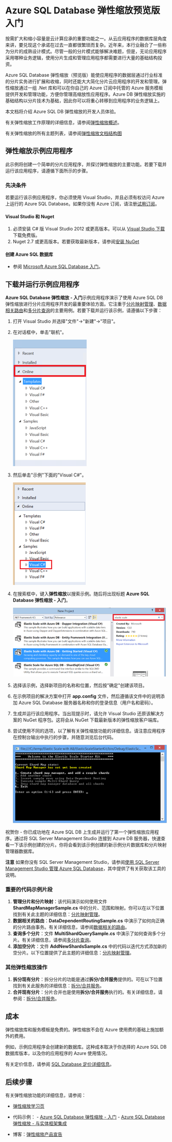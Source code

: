 <properties title="Get Started with  Azure SQL Database Elastic Scale" pageTitle="Azure SQL Database 弹性缩放入门" description="大致介绍 Azure SQL Database 的弹性缩放功能，包括易于使用的示例应用程序。" metaKeywords="sharding scaling, Azure SQL DB sharding, elastic scale" services="sql-database" documentationCenter="" manager="jhubbard" authors="sidneyh@microsoft.com"/>

<tags
   ms.service="sql-database"
   ms.date="02/03/2015"
   wacn.date="05/25/2015"/>

# Azure SQL Database 弹性缩放预览版入门

按需扩大和缩小容量是云计算应承的重要功能之一。从云应用程序的数据库层角度来讲，要兑现这个承诺在过去一直都很繁琐而复杂。近年来，本行业融合了一些称为分片的成熟设计模式。尽管一般的分片模式能够解决难题，但是，无论应用程序采用哪种业务逻辑，使用分片生成和管理应用程序都需要进行大量的基础结构投资。 

Azure SQL Database 弹性缩放（预览版）能使应用程序的数据层通过行业标准的分片实务进行扩展和收缩，同时还能大大简化分片云应用程序的开发和管理。弹性缩放通过一组 .Net 库和可以在你自己的 Azure 订阅中托管的 Azure 服务模板提供开发和管理功能，方便你管理高缩放性应用程序。Azure DB 弹性缩放实施的基础结构以分片技术为基础，因此你可以将重心转移到应用程序的业务逻辑上。 

本文档将介绍 Azure SQL DB 弹性缩放的开发人员体验。 

有关弹性缩放工作原理的详细信息，请参阅[弹性缩放概述](/documentation/articles/sql-database-elastic-scale-introduction)。

有关弹性缩放的所有主题列表，请参阅[弹性缩放文档结构图](/documentation/articles/sql-database-elastic-scale-documentation-map)

## 弹性缩放示例应用程序

此示例将创建一个简单的分片应用程序，并探讨弹性缩放的主要功能。若要下载并运行该应用程序，请遵循下面所示的步骤。 

### 先决条件
若要运行该示例应用程序，你必须使用 Visual Studio，并且必须有权访问 Azure 上运行的 Azure SQL Database。如果你没有 Azure 订阅，请注册[试用订阅](/pricing/1rmb-trial)。
#### Visual Studio 和 Nuget

1. 必须安装 C# 版 Visual Studio 2012 或更高版本。可以从 [Visual Studio 下载](http://www.visualstudio.com/zh-cn/downloads/download-visual-studio-vs.aspx)下载免费版。
2. Nuget 2.7 或更高版本。若要获取最新版本，请参阅[安装 NuGet](http://docs.nuget.org/docs/start-here/installing-nuget)
#### 创建 Azure SQL 数据库

* 参阅 [Microsoft Azure SQL Database 入门](/documentation/articles/sql-database-get-started)。

## 下载并运行示例应用程序
**Azure SQL Database 弹性缩放 - 入门**示例应用程序演示了使用 Azure SQL DB 弹性缩放进行分片应用程序开发的最重要体验方面。它注重于[分片映射管理](/documentation/articles/sql-database-elastic-scale-shard-map-management)、[数据相关路由](/documentation/articles/sql-database-elastic-scale-data-dependent-routing)和[多分片查询](/documentation/articles/sql-database-elastic-scale-multishard-querying)的主要用例。若要下载并运行该示例，请遵循以下步骤： 

1. 打开 Visual Studio 并选择"文件"->"新建"->"项目"。
2. 在对话框中，单击"联机"。

    ![New Project>Online][2]
3. 然后单击"示例"下面的"Visual C#"。

    ![Click Visual C#][3]
4. 在搜索框中，键入**弹性缩放**以搜索示例。随后将出现标题 **Azure SQL Database 弹性缩放 - 入门**。

    ![Search Box][1]
 
5. 选择该示例，选择新项目的名称和位置，然后按"确定"创建该项目。
6. 在示例项目的解决方案中打开 **app.config** 文件，然后遵循该文件中的说明添加 Azure SQL Database 服务器名称和你的登录信息（用户名和密码）。
7. 生成并运行该应用程序。当出现提示时，请允许 Visual Studio 还原该解决方案的 NuGet 程序包。这将会从 NuGet 下载最新版本的弹性缩放客户端库。
8. 尝试使用不同的选项，以了解有关弹性缩放功能的详细信息。请注意应用程序在控制台输出中执行的步骤，并随意浏览后台代码。

    ![progress][4]

祝贺你 - 你已成功地在 Azure SQL DB 上生成并运行了第一个弹性缩放应用程序。通过将 SQL Server Management Studio 连接到 Azure DB 服务器，快速查看一下该示例创建的分片。你将会看到该示例创建的新示例分片数据库和分片映射管理器数据库。

**注意**   如果你没有 SQL Server Management Studio，请参阅[使用 SQL Server Management Studio 管理 Azure SQL Database](/documentation/articles/documentation/articles/sql-database-manage-azure-ssms)，其中提供了有关获取该工具的说明。

### 重要的代码示例片段

1. **管理分片和分片映射**：该代码演示如何使用文件 **ShardMapManagerSample.cs** 中的分片、范围和映射。你可以在以下位置找到有关此主题的详细信息：[分片映射管理](/documentation/articles/sql-database-elastic-scale-shard-map-management)。  
2. **数据相关的路由**：**DataDependentRoutingSample.cs** 中演示了如何向正确的分片路由事务。有关详细信息，请参阅[数据相关的路由](/documentation/articles/sql-database-elastic-scale-data-dependent-routing)。 
3. **查询多个分片**：文件 **MultiShardQuerySample.cs** 中演示了如何查询多个分片。有关详细信息，请参阅[多分片查询](/documentation/articles/sql-database-elastic-scale-multishard-querying)。
4. **添加空分片**：文件 **AddNewShardsSample.cs** 中的代码以迭代方式添加新的空分片。以下位置提供了此主题的详细信息：[分片映射管理](/documentation/articles/sql-database-elastic-scale-shard-map-management)。

### 其他弹性缩放操作

1. **拆分现有分片**：拆分分片的功能是通过**拆分/合并服务**提供的。可在以下位置找到有关此服务的详细信息：[拆分/合并服务](/documentation/articles/sql-database-elastic-scale-overview-split-and-merge)。
2. **合并现有分片**：分片合并也是使用**拆分/合并服务**执行的。有关详细信息，请参阅：[拆分/合并服务](/documentation/articles/sql-database-elastic-scale-overview-split-and-merge)。   


## 成本

弹性缩放库和服务模板是免费的。弹性缩放不会在 Azure 使用费的基础上施加额外的费用。 

例如，示例应用程序会创建新的数据库。这种成本取决于你选择的 Azure SQL DB 数据库版本，以及你的应用程序的 Azure 使用情况。

有关定价信息，请参阅 [SQL Database 定价详细信息](/home/features/sql-database/#price)。

## 后续步骤
有关弹性缩放功能的详细信息，请参阅：

* [弹性缩放学习页](/documentation/articles/sql-database-elastic-scale-documentation-map)
-    代码示例： 
    -    [Azure SQL Database 弹性缩放 - 入门](http://code.msdn.microsoft.com/Elastic-Scale-with-Azure-a80d8dc6?SRC=VSIDE)
    -    [Azure SQL Database 弹性缩放 - 与实体框架集成](http://code.msdn.microsoft.com/Elastic-Scale-with-Azure-bae904ba?SRC=VSIDE)

-    博客：[弹性缩放产品宣告](http://go.microsoft.com/?linkid=9862608)



<!--Anchors-->
[弹性缩放示例应用程序]: #The-Elastic-Scale-Sample-Application
[下载并运行示例应用程序]: #Download-and-Run-the-Sample-App
[成本]: #Cost
[后续步骤]: #next-steps

<!--Image references-->
[1]: ./media/sql-database-elastic-scale-get-started/newProject.png
[2]: ./media/sql-database-elastic-scale-get-started/click-online.png
[3]: ./media/sql-database-elastic-scale-get-started/click-CSharp.png
[4]: ./media/sql-database-elastic-scale-get-started/output2.png

<!--HONumber=55-->